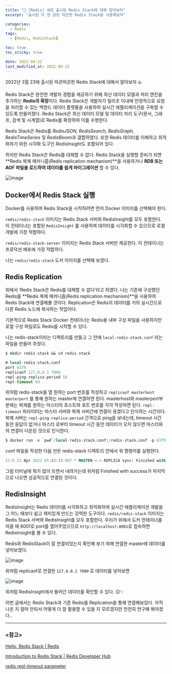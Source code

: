 ```yaml
---
title: "🍒 [Redis] 새로 출시된 Redis Stack에 대해 알아보자"
excerpt: "출시된 지 한 달된 따끈한 Redis Stack을 사용해보자"

categories:
  - Redis
tags:
  - [Redis, RedisStack]

toc: true
toc_sticky: true

date: 2022-04-22
last_modified_at: 2022-04-22
---
```

2022년 3월 23에 출시된 따끈따끈한 Redis Stack에 대해서 알아보자 ♨️

Redis Stack은 완전한 개발자 경험을 제공하기 위해 최신 데이터 모델과 처리 엔진을 추가하는 **Redis의 확장**이다. Redis Stack은 개발자가 밀리초 이내에 안정적으로 요청을 처리할 수 있는 백엔드 데이터 플랫폼을 사용하여 실시간 애플리케이션을 구축할 수 있도록 만들어졌다. Redis Stack은 최신 데이터 모델 및 데이터 처리 도구(문서, 그래프, 검색 및 시계열)로 Redis를 확장하여 이를 수행한다.

Redis Stack은 Redis를 *RedisJSON, RedisSearch, RedisGraph, RedisTimeSeries* 및 *RedisBloom*과 결합하였다. 또한 Redis 데이터를 이해하고 최적화하기 위한 시각화 도구인 *RedisInsight*도 포함되어 있다.

하지만 Redis Stack은 Redis를 대체할 수 없다. Redis Stack을 실행할 준비가 되면 **Redis 복제 매커니즘(Redis replication mechanism)**을 사용하거나 **RDB 또는 AOF 파일을 로드하여 데이터를 쉽게 마이그레이션** 할 수 있다.

![image](https://user-images.githubusercontent.com/73830753/164727408-9de5456d-0cac-4882-a1af-c21f64d9ccff.png)


## Docker에서 Redis Stack 실행

Docker를 사용하여 Redis Stack을 시작하려면 먼저 Docker 이미지를 선택해야 한다.

`redis/redis-stack` 이미지는 Redis Stack 서버와 RedisInsight를 모두 포함한다. 이 컨테이너는 포함된 `RedisInsight` 를 사용하여 데이터를 시각화할 수 있으므로 로컬 개발에 가장 적합하다.

`redis/redis-stack-server` 이미지는 Redis Stack 서버만 제공한다. 이 컨테이너는 프로덕션 배포에 가장 적합하다.

나는  `redis/redis-stack` 도커 이미지를 선택해 보겠다. 

## Redis Replication

위에서 ‘Redis Stack은 Redis를 대체할 수 없다’라고 하였다. 나는 기존에 구성했던 Redis를 **Redis 복제 매커니즘(Redis replication mechanism)**을 사용하여 Redis Stack에 연결해볼 것이다. Replication은 Redis의 데이터를 거의 실시간으로 다른 Redis 노드에 복사하는 작업이다. 

기본적으로 Redis Stack Docker 컨테이너는 Redis용 내부 구성 파일을 사용하지만 로컬 구성 파일로도 Redis를 시작할 수 있다.

나는 redis-stack이라는 디렉토리를 만들고 그 안에 `local-redis-stack.conf` 라는 파일을 만들어 주었다. 

```sql
$ mkdir redis-stack && cd redis-stack
```

```sql
# local-redis-stack.conf
port 6379
replicaof 127.0.0.1 7000
repl-ping-replica-period 10
repl-timeout 60
```

위처럼 redis-stack을 열 원하는 port 번호를 작성하고 `replicaof masterhost masterport` 를 통해 원하는 master에 연결하면 된다. masterhost와 masterport부분에는 복제를 원하는 마스터의 호스트와 포트 번호를 각각 작성하면 된다.  `repl-timeout` 파라미터는 마스터 서버와 복제 서버간에 연결이 끊겼다고 인식하는 시간이다. 복제 서버는 `repl-ping-replica-period` 간격으로 ping을 보내는데, timeout 시간 동안 응답이 없거나 마스터 로부터 timeout 시간 동안 데이터가 오지 않으면 마스터와의 연결이 다운된 것으로 인식한다.

```sql
$ docker run -v `pwd`/local-redis-stack.conf:/redis-stack.conf -p 6379:6379 -p 8001:8001 redis/redis-stack:latest
```

conf 파일을 작성한 다음 만든 redis-stack 디렉토리 안에서 위 명령어를 실행한다. 

```sql
11:S 22 Apr 2022 01:42:33.897 * MASTER <-> REPLICA sync: Finished with success
```

그럼 터미널에 뭐가 많이 뜨면서 내려가는데 위처럼 Finished with success가 마지막으로 나오면 성공적으로 연결된 것이다.

## RedisInsight

RedisInsight는 Redis 데이터를 시각화하고 최적화하여 실시간 애플리케이션 개발을 그 어느 때보다 쉽고 재미있게 만드는 강력한 도구이다. `redis/redis-stack` 이미지는 Redis Stack 서버와 RedisInsight를 모두 포함한다. 우리가 위에서 도커 먼테이너를 띄울 때 8001로 port를 열어주었으므로 `http://localhost:8001`로 접속하면 RedisInsight를 볼 수 있다.

Redis와 RedisStack이 잘 연결되었는지 확인해 보기 위해 연결한 master에 데이터를 넣어보겠다.

![image](https://user-images.githubusercontent.com/73830753/164727488-b962ac7e-7a60-4797-8e90-84c1a3919efb.png)

위처럼 replicaof로 연결한 `127.0.0.1 7000` 로 데이터를 넣어보면 


![image](https://user-images.githubusercontent.com/73830753/164727647-9b07b7b1-bcc0-44b9-bde4-b58396e8caa1.png)

위처럼 RedisInsight에서 들어간 데이터를 확인할 수 있다. 😉✨

이번 글에서는 Redis Stack과 기존 Redis를 Replication을 통해 연결해보았다. 아직 나온 지 얼마 안되서 어떻게 더 잘 활용할 수 있을 지 모르겠지만 천천히 연구해 봐야겠다..

---

### <참고>

[Hello, Redis Stack | Redis](https://redis.com/blog/introducing-redis-stack/)

[Introduction to Redis Stack | Redis Developer Hub](https://developer.redis.com/create/redis-stack)

[redis repl-timeout parameter](http://redisgate.kr/redis/configuration/param_repl-timeout.php)